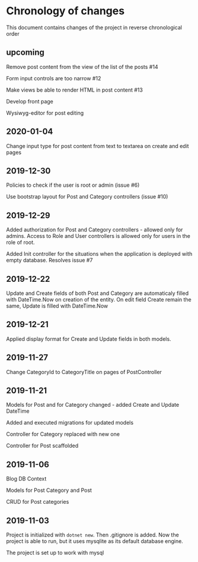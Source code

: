 # Chronology of changes

This document contains changes of the project in reverse chronological order

## upcoming

Remove post content from the view of the list of the posts #14

Form input controls are too narrow #12

Make views be able to render HTML in post content #13

Develop front page

Wysiwyg-editor for post editing

## 2020-01-04

Change input type for post content from text to textarea on create and edit pages

## 2019-12-30

Policies to check if the user is root or admin (issue #6)

Use bootstrap layout for Post and Category controllers (issue #10)

## 2019-12-29

Added authorization for Post and Category controllers - allowed only for admins. Access to Role and User controllers is allowed only for users in the role of root.

Added Init controller for the situations when the application is deployed with empty database. Resolves issue #7

## 2019-12-22

Update and Create fields of both Post and Category are automaticaly filled with DateTime.Now on creation of the entity. On edit field Create remain the same, Update is filled with DateTime.Now

## 2019-12-21

Applied display format for Create and Update fields in both models.

## 2019-11-27

Change CategoryId to CategoryTitle on pages of PostController

## 2019-11-21

Models for Post and for Category changed - added Create and Update DateTime 

Added and executed migrations for updated models

Controller for Category replaced with new one

Controller for Post scaffolded

## 2019-11-06

Blog DB Context

Models for Post Category and Post

CRUD for Post categories

## 2019-11-03

Project is initialized with `dotnet new`. Then .gitignore is added. Now the project is able to run, but it uses mysqlite as its default database engine.

The project is set up to work with mysql 